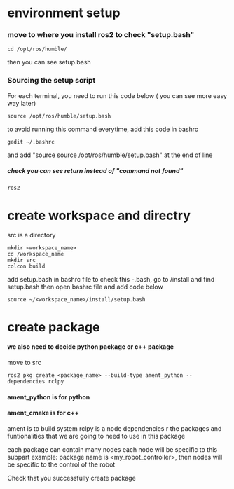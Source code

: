 # environment setup
### move to where you install ros2 to check "setup.bash"
```
cd /opt/ros/humble/
```
 then you can see setup.bash

### Sourcing the setup script
 For each terminal, you need to run this code below ( you can see more easy way later)
```
source /opt/ros/humble/setup.bash
```
to avoid running this command everytime, add this code in bashrc
```
gedit ~/.bashrc
``` 
and add "source source /opt/ros/humble/setup.bash" at the end of line

##### check you can see return instead of "command not found"
```
ros2
```

# create workspace and directry

src is a directory
```
mkdir <workspace_name>
cd /workspace_name
mkdir src
colcon build
```

add setup.bash in bashrc file 
to check this  -.bash, go to /install and find setup.bash
then open bashrc file and add code below

```
source ~/<workspace_name>/install/setup.bash
```

# create package
 
#### we also need to decide python package or c++ package
 move to src
```
ros2 pkg create <package_name> --build-type ament_python --dependencies rclpy
```
#### ament_python is for python
#### ament_cmake is for c++

ament is to build system
rclpy is a node <this is a pythin libraray for ros2>
dependencies r the packages and funtionalities that we are going to need to use in this package

each package can contain many nodes
each node will be specific to this subpart
example: package name is <my_robot_controller>, then nodes will be specific to the control of the robot

Check that you successfully create package 


